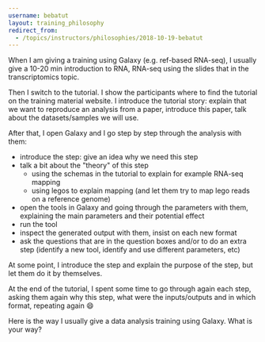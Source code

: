 ```yaml
---
username: bebatut
layout: training_philosophy
redirect_from:
  - /topics/instructors/philosophies/2018-10-19-bebatut
---
```


When I am giving a training using Galaxy (e.g. ref-based RNA-seq), I usually give a 10-20 min introduction to RNA, RNA-seq using the slides that in the transcriptomics topic.

Then I switch to the tutorial. I show the participants where to find the tutorial on the training material website. I introduce the tutorial story: explain that we want to reproduce an analysis from a paper, introduce this paper, talk about the datasets/samples we will use.

After that, I open Galaxy and I go step by step through the analysis with them:
- introduce the step: give an idea why we need this step
- talk a bit about the "theory" of this step
   - using the schemas in the tutorial to explain for example RNA-seq mapping
   - using legos to explain mapping (and let them try to map lego reads on a reference genome)
- open the tools in Galaxy and going through the parameters with them, explaining the main parameters and their potential effect
- run the tool
- inspect the generated output with them, insist on each new format
- ask the questions that are in the question boxes and/or to do an extra step (identify a new tool, identify and use different parameters, etc)

At some point, I introduce the step and explain the purpose of the step, but let them do it by themselves.

At the end of the tutorial, I spent some time to go through again each step, asking them again why this step, what were the inputs/outputs and in which format, repeating again :smile:

Here is the way I usually give a data analysis training using Galaxy. What is your way?
